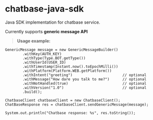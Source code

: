 # chatbase-java-sdk
Java SDK implementation for chatbase service.

Currently supports **generic message API**

> **Usage example:** 

    GenericMessage message = new GenericMessageBuilder()
            .withKey(AUTH_KEY)
            .withType(Type.BOT.getType())
            .withUserId(USER_ID)
            .withTimestamp(Instant.now().toEpochMilli())
            .withPlatform(Platform.WEB.getPlatform())           
            .withIntent("greeting")                       // optional
            .withMessage("How dare you talk to me?")      // optional 
            .withNotHandled(true)                         // optional
            .withVersion("1.0")                           // optional
            .build();

    ChatbaseClient chatbaseClient = new ChatbaseClient();
    ChatBaseResponse res = chatbaseClient.sendGenericMessage(message);
    
    System.out.println("Chatbase response: %s", res.toString());
